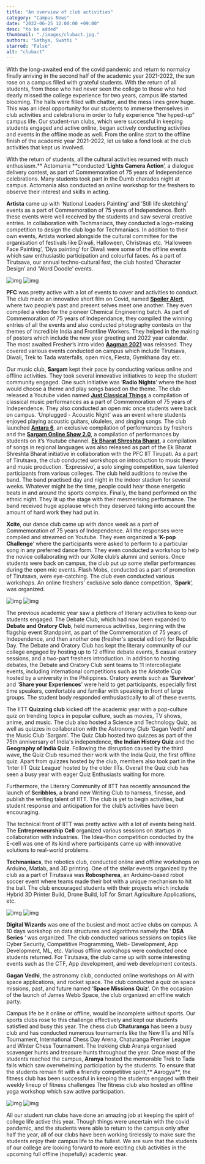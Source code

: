```yaml
--- 
title: "An overview of club activities"
category: "Campus News"
date: "2022-06-25 12:00:00 +09:00"
desc: "to be added"
thumbnail: "./images/clubact.jpg." 
authors: "Sathya, Swathi "
starred: "False"
alt: "clubact"
---
```

With the long-awaited end of the covid pandemic and return to normalcy finally arriving in the second half of the academic year 2021-2022, the sun rose on a campus filled with grateful students. With the return of all students, from those who had never seen the college to those who had dearly missed the college experience for two years, campus life started blooming. The halls were filled with chatter, and the mess lines grew huge. This was an ideal opportunity for our students to immerse themselves in club activities and celebrations in order to fully experience “the hyped-up” campus life. Our student-run clubs, which were successful in keeping students engaged and active online, began actively conducting activities and events in the offline mode as well. From the online start to the offline finish of the academic year 2021-2022, let us take a fond look at the club activities that kept us involved. 

With the return of students, all the cultural activities resumed with much enthusiasm.** Actomania **conducted ‘**Lights Camera Action**’, a dialogue delivery contest, as part of Commemoration of 75 years of Independence celebrations. Many students took part in the Dumb charades night at campus. Actomania also conducted an online workshop for the freshers to observe their interest and skills in acting. 

**Artista** came up with ‘National Leaders Painting’ and ‘Still life sketching’ events as a part of Commemoration of 75 years of Independence. Both these events were well received by the students and saw several creative entries. In collaboration with Techmaniacs, they conducted a logo-making competition to design the club logo for Techmaniacs. In addition to their own events, Artista worked alongside the cultural committee for the organisation of festivals like Diwali, Halloween, Christmas etc. ‘Halloween Face Painting’, ‘Diya painting’ for Diwali were some of the offline events which saw enthusiastic participation and colourful faces. As a part of Tirutsava, our annual techno-cultural fest, the club hosted ‘Character Design’ and ‘Word Doodle’ events.

![img](./images/overview_of_club_activities/diya1.png)
![img](./images/overview_of_club_activities/diya2.png)

**PFC** was pretty active with a lot of events to cover and activities to conduct. The club made an innovative short film on Covid, named **[Spoiler Alert](https://www.youtube.com/watch?v=l1q7N2tetK4&ab_channel=PFCIITTirupati)**, where two people’s past and present selves meet one another. They even compiled a video for the pioneer Chemical Engineering batch. As part of Commemoration of 75 years of Independance, they compiled the winning entries of all the events and also conducted photography contests on the themes of Incredible India and Frontline Workers. They helped in the making of posters which include the new year greeting and 2022 year calendar. The most awaited Fresher’s intro video **[Aagman 2021](https://www.youtube.com/watch?v=npNp-UG5B-4&ab_channel=PFCIITTirupati)** was released. They covered various events conducted on campus which include Tirutsava, Diwali, Trek to Tada waterfalls, open mics, Fiesta, Gymkhana day etc.

Our music club, **Sargam** kept their pace by conducting various online and offline activities. They took several innovative initiatives to keep the student community engaged. One such initiative was ‘**Radio Nights**’ where the host would choose a theme and play songs based on the theme. The club released a Youtube video named **[Just Classical Things](https://www.youtube.com/watch?v=Z0AiitCWSrQ&ab_channel=SargamIITT)** a compilation of classical music performances as a part of Commemoration of 75 years of Independence. They also conducted an open mic once students were back on campus. ‘Unplugged -  Acoustic Night’ was an event where students enjoyed playing acoustic guitars, ukuleles, and singing songs. The club launched **[Antara 6](https://www.youtube.com/watch?v=A_AtjeF47zE&ab_channel=SargamIITT)**, an exclusive compilation of performances by freshers and the **[Sargam Online Show 2.0](https://www.youtube.com/watch?v=upACGAWHDMQ&ab_channel=SargamIITT)**, a compilation of performances by students on it’s Youtube channel. **[Ek Bharat Shreshta Bharat](https://www.youtube.com/watch?v=nvzxvSQcV98&ab_channel=SargamIITT)**, a compilation of songs in regional languages was also released as part of the Ek Bharat Shreshta Bharat initiative in collaboration with the PFC IIT Tirupati. As a part of Tirutsava, the club conducted workshops on introduction to music theory and music production. ‘Expressivo’, a solo singing competition, saw talented participants from various colleges. The club held auditions to revive the band. The band practised day and night in the indoor stadium for several weeks. Whatever might be the time, people could hear those energetic beats in and around the sports complex. Finally, the band performed on the ethnic night. They lit up the stage with their mesmerising performance. The band received huge applause which they deserved taking into account the amount of hard work they had put in.

**Xcite**, our dance club came up with dance week as a part of Commemoration of 75 years of Independence. All the responses were compiled and streamed on Youtube. They even organized a ‘**K-pop Challenge**’ where the participants were asked to perform to a particular song in any preferred dance form. They even conducted a workshop to help the novice collaborating with our Xcite club’s alumni and seniors. Once students were back on campus, the club put up some stellar performances during the open mic events. Flash Mobs, conducted as a part of promotion of Tirutsava, were eye-catching. The club even conducted various workshops. An online freshers' exclusive solo dance competition, ’**Spark**’, was organized. 

![img](./images/overview_of_club_activities/flashmob1.png)
![img](./images/overview_of_club_activities/flashmob2.png)

The previous academic year saw a plethora of literary activities to keep our students engaged. The Debate Club, which had now been expanded to **Debate and Oratory Club**, held numerous activities, beginning with the flagship event Standpoint, as part of the Commemoration of 75 years of Independence, and then another one (fresher's special edition) for Republic Day. The Debate and Oratory Club has kept the literary community of our college engaged by hosting up to 12 offline debate events, 5 casual oratory sessions, and a two-part freshers introduction. In addition to hosting debates, the Debate and Oratory Club sent teams to 11 intercollegiate events, including international competitions such as the Aristotle Cup hosted by a university in the Philippines. Oratory events such as '**Survivor**' and '**Share your Experiences**' were held to get participants, especially first time speakers, comfortable and familiar with speaking in front of large groups. The student body responded enthusiastically to all of these events.

The IITT **Quizzing club** kicked off the academic year with a pop-culture quiz on trending topics in popular culture, such as movies, TV shows, anime, and music. The club also hosted a Science and Technology Quiz, as well as quizzes in collaboration with the Astronomy Club ‘Gagan Vedhi’ and the Music Club ‘Sargam’. The Quiz Club hosted two quizzes as part of the 75th anniversary of India's independence, **the Indian History Quiz** and the **Geography of India Quiz**. Following the disruption caused by the third wave, the Quiz Club resumed their work with the India Quiz, the first offline quiz. Apart from quizzes hosted by the club, members also took part in the ‘Inter IIT Quiz League’ hosted by the older IITs. Overall the Quiz club has seen a busy year with eager Quiz Enthusiasts waiting for more.

Furthermore, the Literary Community of IITT has recently announced the launch of **Scribbles**, a brand new Writing Club to harness, finesse, and publish the writing talent of IITT. The club is yet to begin activities, but student response and anticipation for the club’s activities have been encouraging.

The technical front of IITT was pretty active with a lot of events being held. The **Entrepreneurship Cell** organized various sessions on startups in collaboration with industries. The Idea-thon competition conducted by the E-cell was one of its kind where participants came up with innovative solutions to real-world problems.

**Techmaniacs**, the robotics club, conducted online and offline workshops on Arduino, Matlab, and 3D printing. One of the stellar events organized by the club as a part of Tirutsava was **Robospherea**, an Arduino-based robot soccer event where teams made their bot with a unique mechanism to hit the ball. The club encouraged students with their projects which include Hybrid 3D Printer Build, Drone Build, IoT for Smart Agriculture Applications, etc. 

![img](./images/overview_of_club_activities/robo1.png)
![img](./images/overview_of_club_activities/robo2.png)

**Digital Wizards** was one of the busiest and most active clubs on campus.  A 10 days workshop on data structures and algorithms namely the ‘ **DSA Series** ‘ was organized. The club conducted various sessions on topics like Cyber Security, Competitive Programming, Web- Development, App Development, ML, etc. Various offline workshops were conducted once students returned. For Tirutsava, the club came up with some interesting events such as the CTF, App development, and web development contests. 

**Gagan Vedhi**, the astronomy club, conducted online workshops on AI with space applications, and rocket space. The club conducted a quiz on space missions, past, and future named ‘**Space Missions Quiz**’. On the occasion of the launch of James Webb Space, the club organized an offline watch party.

Campus life be it online or offline, would be incomplete without sports. Our sports clubs rose to this challenge effectively and kept our students satisfied and busy this year. The chess club **Chaturanga** has been a busy club and has conducted numerous tournaments like the New IITs and NITs Tournament, International Chess Day Arena, Chaturanga Premier League and Winter Chess Tournament. The trekking club Aranya organised scavenger hunts and treasure hunts throughout the year. Once most of the students reached the campus, **Aranya** hosted the memorable Trek to Tada falls which saw overwhelming participation by the students. To ensure that the students remain fit with a friendly competitive spirit,** Aarogya**, the fitness club has been successful in keeping the students engaged with their weekly lineup of fitness challenges The fitness club also hosted an offline yoga workshop which saw active participation.

![img](./images/overview_of_club_activities/sports1.png)
![img](./images/overview_of_club_activities/sports2.png)

All our student run clubs have done an amazing job at keeping the spirit of college life active this year. Though things were uncertain with the covid pandemic, and the students were able to return to the campus only after half the year, all of our clubs have been working tirelessly to make sure the students enjoy their campus life to the fullest. We are sure that the students of our college are looking forward to more exciting club activities in the upcoming full offline (hopefully) academic year. 
